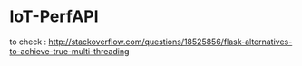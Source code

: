 # IoT-PerfAPI

to check : http://stackoverflow.com/questions/18525856/flask-alternatives-to-achieve-true-multi-threading
